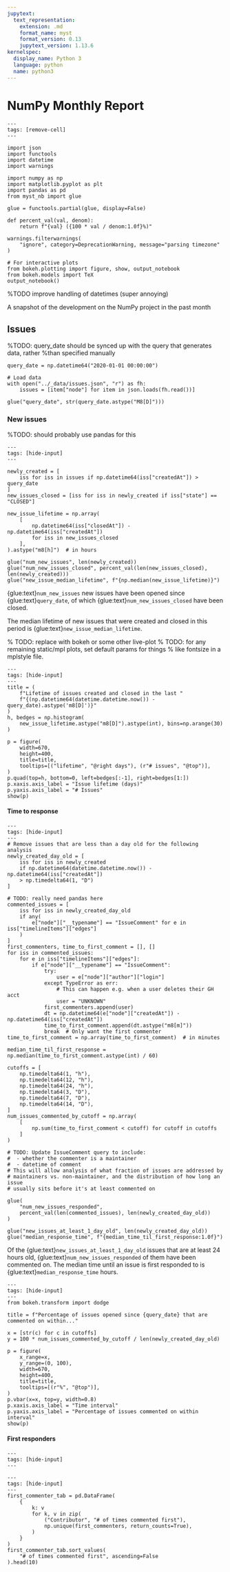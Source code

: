 ```yaml
---
jupytext:
  text_representation:
    extension: .md
    format_name: myst
    format_version: 0.13
    jupytext_version: 1.13.6
kernelspec:
  display_name: Python 3
  language: python
  name: python3
---
```


# NumPy Monthly Report

```{code-cell} ipython3
---
tags: [remove-cell]
---

import json
import functools
import datetime
import warnings

import numpy as np
import matplotlib.pyplot as plt
import pandas as pd
from myst_nb import glue

glue = functools.partial(glue, display=False)

def percent_val(val, denom):
    return f"{val} ({100 * val / denom:1.0f}%)"

warnings.filterwarnings(
    "ignore", category=DeprecationWarning, message="parsing timezone"
)
```
```{code-cell} ipython3
# For interactive plots
from bokeh.plotting import figure, show, output_notebook
from bokeh.models import TeX
output_notebook()
```

%TODO improve handling of datetimes (super annoying)

A snapshot of the development on the NumPy project in the past month

## Issues

%TODO: query_date should be synced up with the query that generates data, rather
%than specified manually

```{code-cell} ipython3
query_date = np.datetime64("2020-01-01 00:00:00")

# Load data
with open("../_data/issues.json", "r") as fh:
    issues = [item["node"] for item in json.loads(fh.read())]

glue("query_date", str(query_date.astype("M8[D]")))
```

### New issues

%TODO: should probably use pandas for this

```{code-cell} ipython3
---
tags: [hide-input]
---

newly_created = [
    iss for iss in issues if np.datetime64(iss["createdAt"]) > query_date
]
new_issues_closed = [iss for iss in newly_created if iss["state"] == "CLOSED"]

new_issue_lifetime = np.array(
    [
        np.datetime64(iss["closedAt"]) - np.datetime64(iss["createdAt"])
        for iss in new_issues_closed
    ],
).astype("m8[h]")  # in hours

glue("num_new_issues", len(newly_created))
glue("num_new_issues_closed", percent_val(len(new_issues_closed), len(newly_created)))
glue("new_issue_median_lifetime", f"{np.median(new_issue_lifetime)}")
```

{glue:text}`num_new_issues` new issues have been opened since
{glue:text}`query_date`, of which {glue:text}`num_new_issues_closed` have been
closed.

The median lifetime of new issues that were created and closed in this period
is {glue:text}`new_issue_median_lifetime`.

% TODO: replace with bokeh or some other live-plot
% TODO: for any remaining static/mpl plots, set default params for things
% like fontsize in a mplstyle file.

```{code-cell} ipython3
---
tags: [hide-input]
---
title = (
    f"Lifetime of issues created and closed in the last "
    f"{(np.datetime64(datetime.datetime.now()) - query_date).astype('m8[D]')}"
)
h, bedges = np.histogram(
    new_issue_lifetime.astype("m8[D]").astype(int), bins=np.arange(30)
)

p = figure(
    width=670,
    height=400,
    title=title,
    tooltips=[("lifetime", "@right days"), (r"# issues", "@top")],
)
p.quad(top=h, bottom=0, left=bedges[:-1], right=bedges[1:])
p.xaxis.axis_label = "Issue lifetime (days)"
p.yaxis.axis_label = "# Issues"
show(p)
```

#### Time to response

```{code-cell} ipython3
---
tags: [hide-input]
---
# Remove issues that are less than a day old for the following analysis
newly_created_day_old = [
    iss for iss in newly_created
    if np.datetime64(datetime.datetime.now()) - np.datetime64(iss["createdAt"])
    > np.timedelta64(1, "D")
]

# TODO: really need pandas here
commented_issues = [
    iss for iss in newly_created_day_old
    if any(
        e["node"]["__typename"] == "IssueComment" for e in iss["timelineItems"]["edges"]
    )
]
first_commenters, time_to_first_comment = [], []
for iss in commented_issues:
    for e in iss["timelineItems"]["edges"]:
        if e["node"]["__typename"] == "IssueComment":
            try:
                user = e["node"]["author"]["login"]
            except TypeError as err:
                # This can happen e.g. when a user deletes their GH acct
                user = "UNKNOWN"
            first_commenters.append(user)
            dt = np.datetime64(e["node"]["createdAt"]) - np.datetime64(iss["createdAt"])
            time_to_first_comment.append(dt.astype("m8[m]"))
            break  # Only want the first commenter
time_to_first_comment = np.array(time_to_first_comment)  # in minutes

median_time_til_first_response = np.median(time_to_first_comment.astype(int) / 60)

cutoffs = [
    np.timedelta64(1, "h"),
    np.timedelta64(12, "h"),
    np.timedelta64(24, "h"),
    np.timedelta64(3, "D"),
    np.timedelta64(7, "D"),
    np.timedelta64(14, "D"),
]
num_issues_commented_by_cutoff = np.array(
    [
        np.sum(time_to_first_comment < cutoff) for cutoff in cutoffs
    ]
)

# TODO: Update IssueComment query to include:
#  - whether the commenter is a maintainer
#  - datetime of comment
# This will allow analysis of what fraction of issues are addressed by
# maintainers vs. non-maintainer, and the distribution of how long an issue
# usually sits before it's at least commented on

glue(
    "num_new_issues_responded",
    percent_val(len(commented_issues), len(newly_created_day_old))
)

glue("new_issues_at_least_1_day_old", len(newly_created_day_old))
glue("median_response_time", f"{median_time_til_first_response:1.0f}")
```

Of the {glue:text}`new_issues_at_least_1_day_old` issues that are at least 24
hours old, {glue:text}`num_new_issues_responded` of them have been commented
on.
The median time until an issue is first responded to is
{glue:text}`median_response_time` hours.

```{code-cell} ipython3
---
tags: [hide-input]
---
from bokeh.transform import dodge

title = f"Percentage of issues opened since {query_date} that are commented on within..."

x = [str(c) for c in cutoffs]
y = 100 * num_issues_commented_by_cutoff / len(newly_created_day_old)

p = figure(
    x_range=x,
    y_range=(0, 100),
    width=670,
    height=400,
    title=title,
    tooltips=[(r"%", "@top")],
)
p.vbar(x=x, top=y, width=0.8)
p.xaxis.axis_label = "Time interval"
p.yaxis.axis_label = "Percentage of issues commented on within interval"
show(p)
```

#### First responders

```{code-cell} ipython3
---
tags: [hide-input]
---
```

```{code-cell} ipython3
---
tags: [hide-input]
---
first_commenter_tab = pd.DataFrame(
    {
        k: v
        for k, v in zip(
            ("Contributor", "# of times commented first"),
            np.unique(first_commenters, return_counts=True),
        )
    }
)
first_commenter_tab.sort_values(
    "# of times commented first", ascending=False
).head(10)
```
